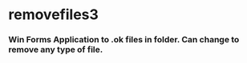 # removefiles3

### Win Forms Application to .ok files in folder. Can change to remove any type of file.
